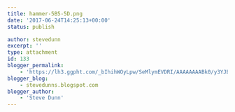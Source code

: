 ```yaml
---
title: hammer-5B5-5D.png
date: '2017-06-24T14:25:13+00:00'
status: publish

author: stevedunn
excerpt: ''
type: attachment
id: 133
blogger_permalink:
    - 'https://lh3.ggpht.com/_bIhihWOyLpw/SeMlymEVDRI/AAAAAAAABk0/y3YJB9wNtnA/hammer%5B5%5D.png'
blogger_blog:
    - stevedunns.blogspot.com
blogger_author:
    - 'Steve Dunn'
---
```

<!DOCTYPE html PUBLIC "-//W3C//DTD HTML 4.0 Transitional//EN" "http://www.w3.org/TR/REC-html40/loose.dtd">
<?xml encoding="UTF-8">
